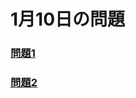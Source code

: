 <html>
<body>
<h1>1月10日の問題</h1>
<p><a href="問題1.md"><h3>問題1</h3></a>
<a href="問題2.md"><h3>問題2</h3></a></p>
</body>